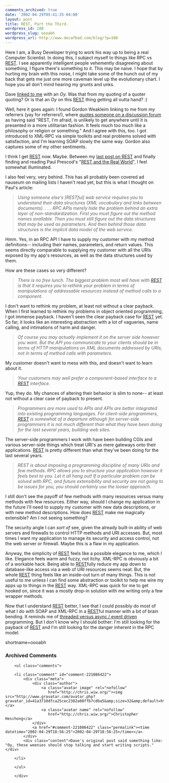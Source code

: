 ```yaml
---
comments_archived: true
date: '2002-04-29T05:41:35-04:00'
layout: post
title: REST, Part the Third.
wordpress_id: 108
wordpress_slug: oooabh
wordpress_url: http://www.decafbad.com/blog/?p=108
---
```

<p>Here I am, a Busy Developer trying to work his way up to being a real Computer Scientist.  In doing this, I subject myself to things like RPC vs <a href="http://www.decafbad.com/twiki/bin/view/Main/REST">REST</a>.  I see apparently intelligent people vehemently disagreeing about something, I figure there's something to it.  This may be naive.  I hope that by hurting my brain with this noise, I might take some of the hunch out of my back that gets me just one more caveman level up the evolutionary chart.  I hope you all don't mind hearing my grunts and unks.</p>
<p>Dave <a href="http://scriptingnews.userland.com/backissues/2002/04/26#l8a0f5f3b2b135d1dfc731ae637ce8673">linked to me</a> with an <i>Oy.</i>  Was that from my quoting of a quoter quoting?  Or is that an <i>Oy</i> on this <a href="http://www.decafbad.com/twiki/bin/view/Main/REST">REST</a> thing getting all outta hand? :) </p>
<p>Well, here it goes again:  I found Gordon Weakleim linking to me from my referrers (yay for referrers!), where <a href="http://radio.weblogs.com/0106046/2002/04/26.html#a27">quotes someone on a discussion forum</a> as having said "REST, I'm afraid, is unlikely to get anywhere until it is presented in a more utilitarian fashion. It feels much too much like a philosophy or religion or something."  And I agree with this, too.  I got introduced to XML-RPC via simple toolkits and real problems solved with satisfaction, and I'm learning SOAP slowly the same way.  Gordon also captures some of my other sentiments.</p>
<p>I think I get <a href="http://www.decafbad.com/twiki/bin/view/Main/REST">REST</a> now.  Maybe.  Between my <a href="http://www.decafbad.com/news_archives/000127.shtml">last post on <a href="http://www.decafbad.com/twiki/bin/view/Main/REST">REST</a></a> and finally finding and reading Paul Prescod's "<a href="http://www.xml.com/pub/a/2002/02/20/rest.html?page=1">REST and the Real World</a>", I feel somewhat illuminated.  </p>
<p>I also feel very, very behind.  This has all probably been covered ad nauseum on mailing lists I haven't read yet, but this is what I thought on Paul's article:<blockquote><i>Using someone else's [RESTful] web service requires you to understand their data structures (XML vocabulary and links between documents). . . . RPC APIs merely hide the problem behind an extra layer of non-standardization. First you must figure out the method names available. Then you must still figure out the data structures that may be used as parameters. And then behind those data structures is the implicit data model of the web service.</i></blockquote>Hmm.  Yes, in an RPC API I have to supply my customer with my method definitions-- including their names, parameters, and return values.  This seems directly comparable to supplying my customer with all the URIs exposed by my app's resources, as well as the data structures used by them.</p>
<p>How are these cases so very different?<blockquote><i>There is no free lunch. The biggest problem most will have with <a href="http://www.decafbad.com/twiki/bin/view/Main/REST">REST</a> is that it requires you to rethink your problem in terms of manipulations of addressable resources instead of method calls to a component.</i></blockquote>I don't want to rethink my problem, at least not without a clear payback.  When I first learned to rethink my problems in object oriented programming, I got immense payback.  I haven't seen the clear payback case for <a href="http://www.decafbad.com/twiki/bin/view/Main/REST">REST</a> yet.  So far, it looks like an interesting abstraction with a lot of vagueries, name calling, and intimations of harm and danger.</p>
<blockquote><i>Of course you may actually implement it on the server side however you want. But the API you communicate to your clients should be in terms of HTTP manipulations on XML documents addressed by URIs, not in terms of method calls with parameters.</i></blockquote>My customer doesn't want to mess with this, and doesn't want to learn about it.
<blockquote><i>Your customers may well prefer a component-based interface to a <a href="http://www.decafbad.com/twiki/bin/view/Main/REST">REST</a> interface.</i></blockquote>Yup, they do.  My chances of altering their behavior is slim to none-- at least not without a clear case of payback to present.
<blockquote><i>Programmers are more used to APIs and APIs are better integrated into existing programming languages. For client-side programmers, <a href="http://www.decafbad.com/twiki/bin/view/Main/REST">REST</a> is somewhat of a departure although for server-side programmers it is not much different than what they have been doing for the last several years, building web sites.</i></blockquote>The server-side programmers I work with have been building CGIs and various server-side things which treat URI's as mere gateways onto their applications.  <a href="http://www.decafbad.com/twiki/bin/view/Main/REST">REST</a> is pretty different than what they've been doing for the last several years.
<blockquote><i>REST is about imposing a programming discipline of many URIs and few methods. RPC allows you to structure your application however it feels best to you. Let it all hang out! If a particular problem can be solved with RPC, and future extensibility and security are not going to be issues for you, you should certainly use the looser approach.</i></blockquote>I still don't see the payoff of few methods with many resources versus many methods with few resources.  Either way, should I change my application in the future I'll need to supply my customer with new data descriptions, or with new method descriptions.  How does <a href="http://www.decafbad.com/twiki/bin/view/Main/REST">REST</a> make me magically extensible?  Am I not seeing something?
<p>The security angle I can <i>sort of</i> see, given the already built-in ability of web servers and firewalls to control HTTP methods and URI accesses.  But, most times I want my application to manage its security and access control, not the web server or firewall.  Maybe this is a flaw in my application.</p>
<p>Anyway, the simplicity of <a href="http://www.decafbad.com/twiki/bin/view/Main/REST">REST</a> feels like a possible elegance to me, which I like.  Elegance feels warm and fuzzy, not itchy.  XML-RPC is obviously a bit of a workable hack.  Being able to <a href="http://www.decafbad.com/twiki/bin/view/Main/REST">REST</a>fully reduce my app down to database-like access via a web of URI resources seems neat.  But, the whole <a href="http://www.decafbad.com/twiki/bin/view/Main/REST">REST</a> thing feels like an inside-out turn of many things.  This is not useful to me unless I can find some abstraction or toolkit to help me wire my apps up to things in the <a href="http://www.decafbad.com/twiki/bin/view/Main/REST">REST</a> way.  XML-RPC was quick for me to get hooked on, since it was a mostly drop-in solution with me writing only a few wrapper methods.</p>
<p>Now that I understand <a href="http://www.decafbad.com/twiki/bin/view/Main/REST">REST</a> better, I see that I could possibly do most of what I do with SOAP and XML-RPC in a <a href="http://www.decafbad.com/twiki/bin/view/Main/REST">REST</a>ful manner with a bit of brain bending.  It reminds me of <a href="http://www.decafbad.com/news_archives/000090.shtml#000090">threaded versus async / event driven</a> programming.  But I don't know why I should bother: I'm still looking for the payback of <a href="http://www.decafbad.com/twiki/bin/view/Main/REST">REST</a> and I'm still looking for the danger inherent in the RPC model.  </p>
<!--more-->
shortname=oooabh

<div id="comments" class="comments archived-comments">
            <h3>Archived Comments</h3>
            
        <ul class="comments">
            
        <li class="comment" id="comment-221086422">
            <div class="meta">
                <div class="author">
                    <a class="avatar image" rel="nofollow" 
                       href="http://chris.wiw.org/"><img src="http://www.gravatar.com/avatar.php?gravatar_id=41a3710dfca25cec2382a08ffb7cdba5&amp;size=32&amp;default=http://mediacdn.disqus.com/1320279820/images/noavatar32.png"/></a>
                    <a class="avatar name" rel="nofollow" 
                       href="http://chris.wiw.org/">Christopher Heschong</a>
                </div>
                <a href="#comment-221086422" class="permalink"><time datetime="2002-04-29T18:56:25">2002-04-29T18:56:25</time></a>
            </div>
            <div class="content">Dave's original post said something like: "Oy, these weenies should stop talking and start writing scripts."</div>
            
        </li>
    
        </ul>
    
        </div>
    